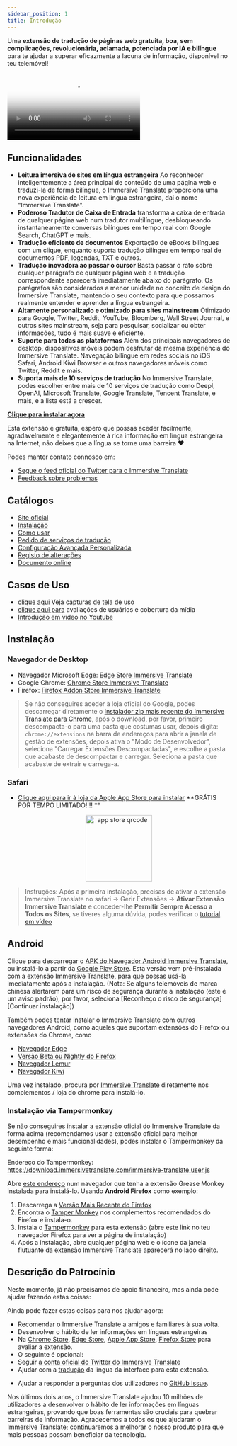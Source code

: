 ```yaml
---
sidebar_position: 1
title: Introdução
---
```


Uma **extensão de tradução de páginas web gratuita, boa, sem complicações, revolucionária, aclamada, potenciada por IA e bilíngue** para te ajudar a superar eficazmente a lacuna de informação, disponível no teu telemóvel!

<video
  controls
  poster="https://immersivetranslate.com/assets/price/video-poster-en.png"
  src="https://s.immersivetranslate.com/assets/uploads/en-kefVSe.mp4"
/>

## Funcionalidades

- **Leitura imersiva de sites em língua estrangeira** Ao reconhecer inteligentemente a área principal de conteúdo de uma página web e traduzi-la de forma bilíngue, o Immersive Translate proporciona uma nova experiência de leitura em língua estrangeira, daí o nome "Immersive Translate".
- **Poderoso Tradutor de Caixa de Entrada** transforma a caixa de entrada de qualquer página web num tradutor multilíngue, desbloqueando instantaneamente conversas bilíngues em tempo real com Google Search, ChatGPT e mais.
- **Tradução eficiente de documentos** Exportação de eBooks bilíngues com um clique, enquanto suporta tradução bilíngue em tempo real de documentos PDF, legendas, TXT e outros.
- **Tradução inovadora ao passar o cursor** Basta passar o rato sobre qualquer parágrafo de qualquer página web e a tradução correspondente aparecerá imediatamente abaixo do parágrafo. Os parágrafos são considerados a menor unidade no conceito de design do Immersive Translate, mantendo o seu contexto para que possamos realmente entender e aprender a língua estrangeira.
- **Altamente personalizado e otimizado para sites mainstream** Otimizado para Google, Twitter, Reddit, YouTube, Bloomberg, Wall Street Journal, e outros sites mainstream, seja para pesquisar, socializar ou obter informações, tudo é mais suave e eficiente.
- **Suporte para todas as plataformas** Além dos principais navegadores de desktop, dispositivos móveis podem desfrutar da mesma experiência do Immersive Translate. Navegação bilíngue em redes sociais no iOS Safari, Android Kiwi Browser e outros navegadores móveis como Twitter, Reddit e mais.
- **Suporta mais de 10 serviços de tradução** No Immersive Translate, podes escolher entre mais de 10 serviços de tradução como Deepl, OpenAI, Microsoft Translate, Google Translate, Tencent Translate, e mais, e a lista está a crescer.

[**Clique para instalar agora**](/docs/installation/)

Esta extensão é gratuita, espero que possas aceder facilmente, agradavelmente e elegantemente à rica informação em língua estrangeira na Internet, não deixes que a língua se torne uma barreira ❤️

Podes manter contato connosco em:

<!-- - [Subscreve o Immersive Translate por Email](https://immersivetranslate.substack.com/) Recebe as últimas atualizações e (benefícios) de forma oportuna. -->

- [Segue o feed oficial do Twitter para o Immersive Translate](https://twitter.com/immersivetrans)
  <!-- - [Segue o canal do Telegram](https://t.me/immersivetranslate) Recebe as últimas notícias! -->
  <!-- - [Junta-te ao grupo do Telegram](https://t.me/+rq848Z09nehlOTgx) para participar em discussões sobre funcionalidades. -->
- [Feedback sobre problemas](https://github.com/immersive-translate/immersive-translate/issues/)

## Catálogos

- [Site oficial](https://immersivetranslate.com/en/?force=1)
- [Instalação](/docs/installation/)
- [Como usar](/docs/usage/)
- [Pedido de serviços de tradução](/docs/services/)
- [Configuração Avançada Personalizada](/docs/advanced/)
- [Registo de alterações](/docs/CHANGELOG/)
- [Documento online](/docs/)

## Casos de Uso

<!-- - [Descobre as mudanças que aconteceram ao utilizador Xiao Zhang após um mês de uso do Immersive Translate](#user-xiao-zhangs-story) -->

- [clique aqui](/docs/usecase/) Veja capturas de tela de uso
- [clique aqui para](/docs/review/) avaliações de usuários e cobertura da mídia
- [Introdução em vídeo no Youtube](https://www.youtube.com/watch?v=SHznc5kQCM4&ab_channel=ImmersiveTranslate)

## Instalação

### Navegador de Desktop

- Navegador Microsoft Edge: [Edge Store Immersive Translate](https://microsoftedge.microsoft.com/addons/detail/amkbmndfnliijdhojkpoglbnaaahippg)
- Google Chrome: [Chrome Store Immersive Translate](https://chrome.google.com/webstore/detail/immersive-translate/bpoadfkcbjbfhfodiogcnhhhpibjhbnh)
- Firefox: [Firefox Addon Store Immersive Translate](https://addons.mozilla.org/firefox/addon/immersive-translate/)

> Se não conseguires aceder à loja oficial do Google, podes descarregar diretamente o [Instalador zip mais recente do Immersive Translate para Chrome](https://download.immersivetranslate.com/latest/chrome-immersive-translate.zip), após o download, por favor, primeiro descompacta-o para uma pasta que costumas usar, depois digita: `chrome://extensions` na barra de endereços para abrir a janela de gestão de extensões, depois ativa o "Modo de Desenvolvedor", seleciona "Carregar Extensões Descompactadas", e escolhe a pasta que acabaste de descompactar e carregar. Seleciona a pasta que acabaste de extrair e carrega-a.

### Safari

- [Clique aqui para ir à loja da Apple App Store para instalar](https://apps.apple.com/app/immersive-translate/id6447957425) \*\*GRÁTIS POR TEMPO LIMITADO!!!! \*\*

<div align="center">
<img src="https://s.immersivetranslate.com/static/official-static/assets/immersive-app-store.png" width="150" alt="app store qrcode" />
</div>

> Instruções: Após a primeira instalação, precisas de ativar a extensão Immersive Translate no safari -> Gerir Extensões -> **Ativar Extensão Immersive Translate** e conceder-lhe **Permitir Sempre Acesso a Todos os Sites**, se tiveres alguma dúvida, podes verificar o [tutorial em vídeo](https://s.immersivetranslate.com/videos/ios_safari_turorial_en.mp4)

## Android

Clique para descarregar o [APK do Navegador Android Immersive Translate](https://immersivetranslate.com/android/), ou instalá-lo a partir da [Google Play Store](https://play.google.com/store/apps/details?id=com.immersivetranslate.browser&utm_campaign=official). Esta versão vem pré-instalada com a extensão Immersive Translate, para que possas usá-la imediatamente após a instalação. (Nota: Se alguns telemóveis de marca chinesa alertarem para um risco de segurança durante a instalação (este é um aviso padrão), por favor, seleciona [Reconheço o risco de segurança] [Continuar instalação])

Também podes tentar instalar o Immersive Translate com outros navegadores Android, como aqueles que suportam extensões do Firefox ou extensões do Chrome, como

- [Navegador Edge](https://www.microsoft.com/edge/emmx/immersivetranslatecollaboration)
- [Versão Beta ou Nightly do Firefox](https://www.mozilla.org/firefox/channel/android/)
- [Navegador Lemur](https://lemurbrowser.com/)
- [Navegador Kiwi](https://kiwibrowser.com/)

Uma vez instalado, procura por [Immersive Translate](https://chrome.google.com/webstore/detail/immersive-translate/bpoadfkcbjbfhfodiogcnhhhpibjhbnh) diretamente nos complementos / loja do chrome para instalá-lo.

### Instalação via Tampermonkey

Se não conseguires instalar a extensão oficial do Immersive Translate da forma acima (recomendamos usar a extensão oficial para melhor desempenho e mais funcionalidades), podes instalar o Tampermonkey da seguinte forma:

Endereço do Tampermonkey: https://download.immersivetranslate.com/immersive-translate.user.js

Abre [este endereço](https://download.immersivetranslate.com/immersive-translate.user.js) num navegador que tenha a extensão Grease Monkey instalada para instalá-lo. Usando **Android Firefox** como exemplo:

1. Descarrega a [Versão Mais Recente do Firefox](https://www.mozilla.org/firefox/browsers/mobile/android/)
2. Encontra o [Tamper Monkey](https://www.tampermonkey.net/) nos complementos recomendados do Firefox e instala-o.
3. Instala o [Tampermonkey](https://download.immersivetranslate.com/immersive-translate.user.js) para esta extensão (abre este link no teu navegador Firefox para ver a página de instalação)
4. Após a instalação, abre qualquer página web e o ícone da janela flutuante da extensão Immersive Translate aparecerá no lado direito.

<!-- ## Uma nota mais longa

Olá, sou o Owen, e eu próprio beneficiei no passado das ferramentas gratuitas desenvolvidas por inúmeros voluntários e ganhei tanto conhecimento ao longo da vida que reforçou a minha crença de que o acesso **IGUAL** à informação é o direito mais importante que todos temos. Por isso, criei muitas ferramentas bilíngues gratuitas para ajudar as pessoas a acederem mais eficazmente (enquanto aguardo o dia em que possamos nos afastar dessas ajudas)

Até à data, o Immersive Translate ajudou mais de **400.000** pessoas a desenvolver o hábito de ler informações em língua estrangeira.

Antes do Immersive Translate:

- Ferramentas de tradução comuns exibem a tradução diretamente, e precisas de alternar entre o original e a tradução quando encontras algo que não faz sentido.
- Ferramentas de tradução comuns só suportam os seus próprios motores de tradução, que têm qualidade questionável e são limitados nas línguas que suportam
- Ferramentas de tradução comuns só suportam tradução de páginas web, mas também temos um grande número de e-books, PDF, TXT, ficheiros de legendas e outros documentos que precisam de ser traduzidos!

Por isso, muitas pessoas só usam ferramentas de tradução para ver informações quando é mais necessário, e eu usei a tradução que veio com o meu sistema por um bom tempo -- até depois de ler uma cópia bilíngue de Little Women.

Apenas percebi o quão importante é a experiência de leitura bilíngue:

- Posso ler a mensagem original.
- Também posso olhar rapidamente para a tradução e quando leio algo que não faz sentido, verifico imediatamente o texto original
- Aprender inglês enquanto lês!
- Deixar de ter medo de obras em língua estrangeira e desenvolver o hábito de ler obras em língua estrangeira

Assim nasceu o Immersive Translate [foi criado](https://twitter.com/OwenYoungZh/status/1588792579596111872), e não esperava que assim que fosse lançado, inúmeras pessoas com as mesmas necessidades que as minhas começassem a usar o Immersive Translate para ler grandes quantidades de informações em língua estrangeira com alta frequência:

[![Gráfico de Histórico de Estrelas](https://api.star-history.com/svg?repos=immersive-translate/immersive-translate\&type=Date)](https://star-history .com/#immersive-translate/immersive-translate\&Date)

Then we step by step to optimize for various reading needs, including support for real-time translation of PDF files, support for real-time translation and production of Epub e-books, support for subtitle files, TXT files and so on and so forth.

Os tempos são difíceis, e sabemos que nem todos podem pagar por mais e mais ferramentas e conteúdos, por isso estamos a disponibilizar esta ferramenta gratuitamente para todos os que precisam, e acreditamos firmemente que o acesso igual à informação é o direito mais merecido que todos temos. -->

## Descrição do Patrocínio

Neste momento, já não precisamos de apoio financeiro, mas ainda pode ajudar fazendo estas coisas:

Ainda pode fazer estas coisas para nos ajudar agora:

- Recomendar o Immersive Translate a amigos e familiares à sua volta.
- Desenvolver o hábito de ler informações em línguas estrangeiras
- Na [Chrome Store](https://chrome.google.com/webstore/detail/immersive-translate/bpoadfkcbjbfhfodiogcnhhhpibjhbnh), [Edge Store](https://microsoftedge.microsoft.com/addons/detail/immersive-translate-web-/amkbmndfnliijdhojkpoglbnaaahippg), [Apple App Store](https://apps.apple.com/app/id6447957425), [Firefox Store](https://addons.mozilla.org/firefox/addon/immersive-translate/) para avaliar a extensão.
- O seguinte é opcional:
  <!-- - Subscrever o [email oficial do Immersive Translate](https://immersivetranslate.substack.com/) -->
  <!-- - [Juntar-se ao canal do Telegram](https://t.me/immersivetranslate) -->
- Seguir [a conta oficial do Twitter do Immersive Translate](https://twitter.com/immersivetrans)
- Ajudar com a [tradução](https://crowdin.com/project/immersive-translate) da língua da interface para esta extensão.
<!-- - Ajudar a responder a perguntas dos utilizadores nos [Grupos do Telegram](https://t.me/+rq848Z09nehlOTgx). -->
- Ajudar a responder a perguntas dos utilizadores no [GitHub Issue](https://github.com/immersive-translate/immersive-translate/issues).

Nos últimos dois anos, o Immersive Translate ajudou 10 milhões de utilizadores a desenvolver o hábito de ler informações em línguas estrangeiras, provando que boas ferramentas são cruciais para quebrar barreiras de informação. Agradecemos a todos os que ajudaram o Immersive Translate; continuaremos a melhorar o nosso produto para que mais pessoas possam beneficiar da tecnologia.
